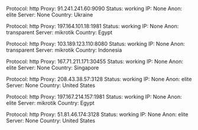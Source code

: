 Protocol: http
Proxy: 91.241.241.60:9090
Status: working
IP: None
Anon: elite
Server: None
Country: Ukraine

Protocol: http
Proxy: 197.164.101.18:1981
Status: working
IP: None
Anon: transparent
Server: mikrotik
Country: Egypt

Protocol: http
Proxy: 103.189.123.110:8080
Status: working
IP: None
Anon: transparent
Server: mikrotik
Country: Indonesia

Protocol: http
Proxy: 167.71.211.171:30455
Status: working
IP: None
Anon: elite
Server: None
Country: Singapore

Protocol: http
Proxy: 208.43.38.57:3128
Status: working
IP: None
Anon: elite
Server: None
Country: United States

Protocol: http
Proxy: 197.167.214.157:1981
Status: working
IP: None
Anon: elite
Server: mikrotik
Country: Egypt

Protocol: http
Proxy: 51.81.46.174:3128
Status: working
IP: None
Anon: elite
Server: None
Country: United States

